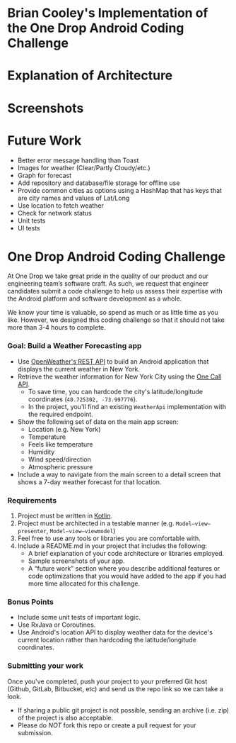 # Brian Cooley's Implementation of the One Drop Android Coding Challenge

# Explanation of Architecture

# Screenshots
    
# Future Work 
* Better error message handling than Toast
* Images for weather (Clear/Partly Cloudy/etc.)
* Graph for forecast
* Add repository and database/file storage for offline use
* Provide common cities as options using a HashMap that has keys that are city names and values of Lat/Long
* Use location to fetch weather
* Check for network status
* Unit tests
* UI tests

# One Drop Android Coding Challenge

At One Drop we take great pride in the quality of our product and our engineering team’s software craft. As such, we request that engineer candidates submit a code challenge to help us assess their expertise with the Android platform and software development as a whole.

We know your time is valuable, so spend as much or as little time as you like. However, we designed this coding challenge so that it should not take more than 3-4 hours to complete.

### Goal: Build a Weather Forecasting app

* Use [OpenWeather's REST API](https://openweathermap.org/api) to build an Android application that displays the current weather in New York.
* Retrieve the weather information for New York City using the [One Call API](https://openweathermap.org/api/one-call-api).
  - To save time, you can hardcode the city's latitude/longitude coordinates (`40.725302, -73.997776`).
  - In the project, you'll find an existing `WeatherApi` implementation with the required endpoint.
* Show the following set of data on the main app screen:
  - Location (e.g. New York)
  - Temperature
  - Feels like temperature
  - Humidity
  - Wind speed/direction
  - Atmospheric pressure
* Include a way to navigate from the main screen to a detail screen that shows a 7-day weather forecast for that location.

### Requirements
1. Project must be written in [Kotlin](https://kotlinlang.org/).
2. Project must be architected in a testable manner (e.g. `Model–view–presenter`, `Model–view–viewmodel`)
3. Feel free to use any tools or libraries you are comfortable with.
4. Include a README.md in your project that includes the following:
    * A brief explanation of your code architecture or libraries employed.
    * Sample screenshots of your app.
    * A “future work” section where you describe additional features or code optimizations that you would have added to the app if you had more time allocated for this challenge.

### Bonus Points
* Include some unit tests of important logic.
* Use RxJava or Coroutines.
* Use Android's location API to display weather data for the device's current location rather than hardcoding the latitude/longitude coordinates.

### Submitting your work
Once you've completed, push your project to your preferred Git host (Github, GitLab, Bitbucket, etc) and send us the repo link so we can take a look.

* If sharing a public git project is not possible, sending an archive (i.e. zip) of the project is also acceptable.
* Please do *NOT* fork this repo or create a pull request for your submission.
